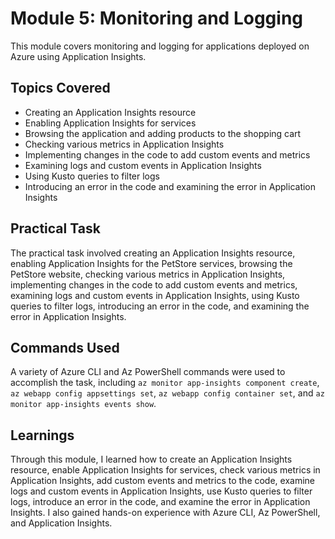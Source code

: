 # Module 5: Monitoring and Logging

This module covers monitoring and logging for applications deployed on Azure using Application Insights.

## Topics Covered

- Creating an Application Insights resource
- Enabling Application Insights for services
- Browsing the application and adding products to the shopping cart
- Checking various metrics in Application Insights
- Implementing changes in the code to add custom events and metrics
- Examining logs and custom events in Application Insights
- Using Kusto queries to filter logs
- Introducing an error in the code and examining the error in Application Insights

## Practical Task

The practical task involved creating an Application Insights resource, enabling Application Insights for the PetStore services, browsing the PetStore website, checking various metrics in Application Insights, implementing changes in the code to add custom events and metrics, examining logs and custom events in Application Insights, using Kusto queries to filter logs, introducing an error in the code, and examining the error in Application Insights.

## Commands Used

A variety of Azure CLI and Az PowerShell commands were used to accomplish the task, including `az monitor app-insights component create`, `az webapp config appsettings set`, `az webapp config container set`, and `az monitor app-insights events show`.

## Learnings

Through this module, I learned how to create an Application Insights resource, enable Application Insights for services, check various metrics in Application Insights, add custom events and metrics to the code, examine logs and custom events in Application Insights, use Kusto queries to filter logs, introduce an error in the code, and examine the error in Application Insights. I also gained hands-on experience with Azure CLI, Az PowerShell, and Application Insights.
